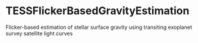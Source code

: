# TESSFlickerBasedGravityEstimation
Flicker-based estimation of stellar surface gravity using transiting exoplanet survey satellite light curves
